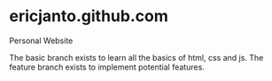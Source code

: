 # ericjanto.github.com
Personal Website

The basic branch exists to learn all the basics of html, css and js.
The feature branch exists to implement potential features.
